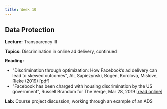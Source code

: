 ```yaml
---
title: Week 10
---
```


## Data Protection

**Lecture:** Transparency III

**Topics:** Discrimination in online ad delivery, continued

**Reading:**

* "Discrimination through optimization: How Facebook’s ad delivery can lead to skewed outcomes", Ali, Sapiezynski, Bogen, Korolova, Mislove, Rieke (2019) [[pdf](https://arxiv.org/pdf/1904.02095.pdf)]  
* "Facebook has been charged with housing discrimination by the US government", Russell Brandom for The Verge, Mar 28, 2019 [[read online](https://www.theverge.com/2019/3/28/18285178/facebook-hud-lawsuit-fair-housing-discrimination)]

**Lab:** Course project discussion; working through an example of an ADS
